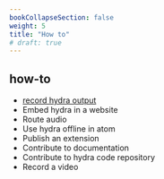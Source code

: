```yaml
---
bookCollapseSection: false
weight: 5
title: "How to"
# draft: true
---
```



## how-to
* [record hydra output](record-hydra-output)
* Embed hydra in a website
* Route audio 
* Use hydra offline in atom
* Publish an extension
* Contribute to documentation
* Contribute to hydra code repository
* Record a video